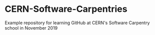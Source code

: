 # CERN-Software-Carpentries
Example repository for learning GitHub at CERN's Software Carpentry school in November 2019
